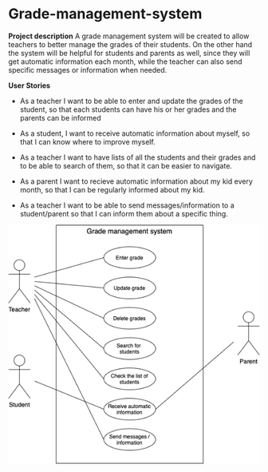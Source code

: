 # Grade-management-system

**Project description**
A grade management system will be created to allow teachers to better manage the grades of their students. On the other hand the system will be helpful for students and parents as well, since they will get automatic information each month, while the teacher can also send specific messages or information when needed. 


**User Stories**
- As a teacher I want to be able to enter and update the grades of the student, so that each students can have his or her grades and the parents can be informed

- As a student, I want to receive automatic information about myself, so that I can know where to improve myself.

- As a teacher I want to  have lists of all the students and their grades and to be able to search of them, so that it can be easier to navigate.

- As a parent I want to recieve automatic information about my kid every month, so that I can be regularly informed about my kid.

- As a teacher I want to be able to send messages/information to a student/parent so that I can inform them about a specific thing.

![Image](Usecase.png)
